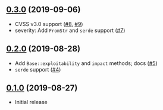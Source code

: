## [0.3.0] (2019-09-06)

- CVSS v3.0 support ([#8], [#9])
- severity: Add `FromStr` and `serde` support ([#7])

## [0.2.0] (2019-08-28)

- Add `Base::exploitability` and `impact` methods; docs ([#5])
- `serde` support ([#4])

## [0.1.0] (2019-08-27)

- Initial release

[0.3.0]: https://github.com/RustSec/cvss.rs/pull/10
[#9]: https://github.com/RustSec/cvss.rs/pull/9
[#8]: https://github.com/RustSec/cvss.rs/pull/8
[#7]: https://github.com/RustSec/cvss.rs/pull/7
[0.2.0]: https://github.com/RustSec/cvss.rs/pull/6
[#5]: https://github.com/RustSec/cvss.rs/pull/5
[#4]: https://github.com/RustSec/cvss.rs/pull/4
[0.1.0]: https://github.com/RustSec/cvss.rs/pull/2
